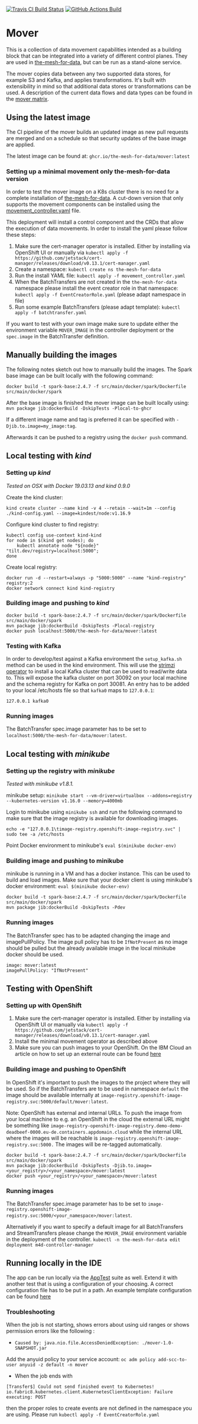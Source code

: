 [![Travis CI Build Status](https://travis-ci.com/IBM/the-mesh-for-data-mover.svg?branch=master)](https://travis-ci.com/IBM/the-mesh-for-data-mover)
[![GitHub Actions Build](https://github.com/IBM/the-mesh-for-data-mover/actions/workflows/build.yml/badge.svg)](https://github.com/IBM/the-mesh-for-data-mover/actions/workflows/build.yml)

# Mover

This is a  collection of data movement capabilities intended
as a building block that can  be integrated into a  variety of different
control        planes.          They        are         used        in
[the-mesh-for-data](https://github.com/IBM/the-mesh-for-data), but can
be run as a stand-alone service.

The  mover copies  data  between any two supported data stores, for example S3 and Kafka,  and
applies  transformations.  It's  built with  extensibility in  mind so
that additional data stores or transformations can be used.  A description
of the current  data flows and data  types can be found  in the [mover
matrix](Mover-matrix.md).

## Using the latest image

The CI pipeline of the mover builds an updated image as new pull
requests are merged and on a schedule so that security
updates of the base image are applied.

The latest image can be found at: `ghcr.io/the-mesh-for-data/mover:latest`

### Setting up a minimal movement only the-mesh-for-data version

In order to test the mover image on a K8s cluster there is no need for
a complete installation of [the-mesh-for-data](https://github.com/IBM/the-mesh-for-data).
A cut-down version that only supports the movement components can be
installed using the [movement_controller.yaml](movement_controller.yaml) file.

This deployment will install a control component and the CRDs that allow the execution
of data movements. In order to install the yaml please follow these steps:

1. Make sure the cert-manager operator is installed. Either by installing via OpenShift UI or manually via `kubectl apply -f https://github.com/jetstack/cert-manager/releases/download/v0.13.1/cert-manager.yaml`
2. Create a namespace: `kubectl create ns the-mesh-for-data`
3. Run the install YAML file: `kubectl apply -f movement_controller.yaml`
4. When the BatchTransfers are not created in the `the-mesh-for-data` namespace please install the event creator role in that namespace: `kubectl apply -f EventCreatorRole.yaml` (please adapt namespace in file)
5. Run some example BatchTransfers (please adapt template): `kubectl apply -f batchtransfer.yaml`

If you want to test with your own image make sure to update either the environment variable `MOVER_IMAGE` in the controller deployment or the `spec.image` in the BatchTransfer definition.

## Manually building the images

The following notes sketch out how to manually build the images.
The Spark base image can be built locally with the following command:

```docker build -t spark-base:2.4.7 -f src/main/docker/spark/Dockerfile src/main/docker/spark```

After the base image is finished the mover image can be built locally using:
```mvn package jib:dockerBuild -DskipTests -Plocal-to-ghcr```

If a different image name and tag is preferred it can be specified with `-Djib.to.image=my_image:tag`.

Afterwards it can be pushed to a registry using the `docker push` command.

## Local testing with _kind_
### Setting up _kind_
*Tested on OSX with Docker 19.03.13 and kind 0.9.0*

Create the kind cluster:
```
kind create cluster --name kind -v 4 --retain --wait=1m --config ./kind-config.yaml --image=kindest/node:v1.16.9
```
Configure kind cluster to find registry:
```
kubectl config use-context kind-kind
for node in $(kind get nodes); do
    kubectl annotate node "${node}" "tilt.dev/registry=localhost:5000";
done
```
Create local registry:
```
docker run -d --restart=always -p "5000:5000" --name "kind-registry" registry:2
docker network connect kind kind-registry
```

### Building image and pushing to _kind_
```
docker build -t spark-base:2.4.7 -f src/main/docker/spark/Dockerfile src/main/docker/spark
mvn package jib:dockerBuild -DskipTests -Plocal-registry
docker push localhost:5000/the-mesh-for-data/mover:latest
```

### Testing with Kafka
In order to develop/test against a Kafka environment the `setup_kafka.sh` method can be used in
the kind environment. This will use the [strimzi operator](https://strimzi.io) to install a local Kafka
cluster that can be used to read/write data to. This will expose the kafka cluster on port 30092 on your
local machine and the schema registry for Kafka on port 30081. 
An entry has to be added to your local /etc/hosts file so that `kafka0` maps to `127.0.0.1`:
```
127.0.0.1 kafka0
``` 

### Running images

The BatchTransfer spec.image parameter has to be set to `localhost:5000/the-mesh-for-data/mover:latest`.

## Local testing with _minikube_
### Setting up the registry with _minikube_
*Tested with minikube v1.8.1.*

minikube setup:
`minikube start --vm-driver=virtualbox --addons=registry --kubernetes-version v1.16.0 --memory=4000mb`

Login to minikube using `minikube ssh` and run the following command to make sure that the image
registry is available for downloading images.

`echo -e "127.0.0.1\timage-registry.openshift-image-registry.svc" | sudo tee -a /etc/hosts`

Point Docker environment to minikube's `eval $(minikube docker-env)`

### Building image and pushing to minikube
minikube is running in a VM and has a docker instance. This can be used to build and load images.
Make sure that your docker client is using minikube's docker environment: `eval $(minikube docker-env)`

```
docker build -t spark-base:2.4.7 -f src/main/docker/spark/Dockerfile src/main/docker/spark
mvn package jib:dockerBuild -DskipTests -Pdev
```

### Running images

The BatchTransfer spec has to be adapted changing the image and imagePullPolicy.
The image pull policy has to be `IfNotPresent` as no image should be pulled but the already available
image in the local minikube docker should be used.
  
```
image: mover:latest
imagePullPolicy: "IfNotPresent"
```

## Testing with OpenShift

### Setting up with OpenShift

1. Make sure the cert-manager operator is installed. Either by installing via OpenShift UI or manually via `kubectl apply -f https://github.com/jetstack/cert-manager/releases/download/v0.13.1/cert-manager.yaml`
2. Install the minimal movement operator as described above
3. Make sure you can push images to your OpenShift. On the IBM Cloud an article on how to set up an external route can be found [here](https://cloud.ibm.com/docs/openshift?topic=openshift-registry#openshift_internal_registry)

### Building image and pushing to OpenShift

In OpenShift it's important to push the images to the project where they will be used. So if the BatchTransfers
are to be used in namespace `default` the image should be available internally at `image-registry.openshift-image-registry.svc:5000/default/mover:latest`.

Note: OpenShift has external and internal URLs. To push the image from your local machine to e.g. an OpenShift
in the cloud the external URL might be something like `image-registry-openshift-image-registry.demo-demo-deadbeef-0000.eu-de.containers.appdomain.cloud`
while the internal URL where the images will be reachable is `image-registry.openshift-image-registry.svc:5000.` The images
will be re-tagged automatically.

```
docker build -t spark-base:2.4.7 -f src/main/docker/spark/Dockerfile src/main/docker/spark
mvn package jib:dockerBuild -DskipTests -Djib.to.image=<your_registry>/<your_namespace>/mover:latest
docker push <your_registry>/<your_namespace>/mover:latest
```

### Running images

The BatchTransfer spec.image parameter has to be set to `image-registry.openshift-image-registry.svc:5000/<your_namespace>/mover:latest`.

Alternatively if you want to specify a default image for all BatchTransfers and StreamTransfers please change the `MOVER_IMAGE`
environment variable in the deployment of the controller.
```kubectl -n the-mesh-for-data edit deployment m4d-controller-manager```

## Running locally in the IDE

The app can be run locally via the [AppTest](src/test/scala/com/ibm/m4d/mover/AppTest.scala) suite as well. Extend it with another test
 that is using a configuration of your choosing. A correct configuration file has to be put in a path. An example template configuration
can be found [here](src/main/resources/test.conf.template)  

### Troubleshooting
When the job is not starting, shows errors about using uid ranges or shows permission errors like the following :

- `Caused by: java.nio.file.AccessDeniedException: ./mover-1.0-SNAPSHOT.jar`

Add the anyuid policy to your service account:
`oc adm policy add-scc-to-user anyuid -z default -n mover`

- When the job ends with 
```
[Transfer$] Could not send finished event to Kubernetes!
io.fabric8.kubernetes.client.KubernetesClientException: Failure executing: POST
```
then the proper roles to create events are not defined in the namespace you are using. Please run `kubectl apply -f EventCreatorRole.yaml` 
